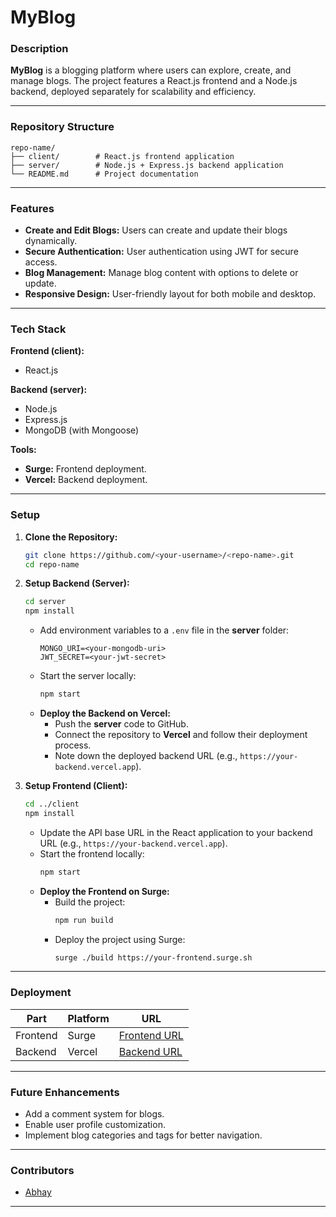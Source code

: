 # MyBlog  

### Description  
**MyBlog** is a blogging platform where users can explore, create, and manage blogs. The project features a React.js frontend and a Node.js backend, deployed separately for scalability and efficiency.  

---

### Repository Structure  

```plaintext  
repo-name/  
├── client/        # React.js frontend application  
├── server/        # Node.js + Express.js backend application  
└── README.md      # Project documentation  
```  

---

### Features  
- **Create and Edit Blogs:** Users can create and update their blogs dynamically.  
- **Secure Authentication:** User authentication using JWT for secure access.  
- **Blog Management:** Manage blog content with options to delete or update.  
- **Responsive Design:** User-friendly layout for both mobile and desktop.  

---

### Tech Stack  

**Frontend (client):**  
- React.js  

**Backend (server):**  
- Node.js  
- Express.js  
- MongoDB (with Mongoose)  

**Tools:**  
- **Surge:** Frontend deployment.  
- **Vercel:** Backend deployment.  

---

### Setup  

1. **Clone the Repository:**  
   ```bash  
   git clone https://github.com/<your-username>/<repo-name>.git  
   cd repo-name  
   ```  

2. **Setup Backend (Server):**  
   ```bash  
   cd server  
   npm install  
   ```  
   - Add environment variables to a `.env` file in the **server** folder:  
     ```env  
     MONGO_URI=<your-mongodb-uri>  
     JWT_SECRET=<your-jwt-secret>  
     ```  
   - Start the server locally:  
     ```bash  
     npm start  
     ```  
   - **Deploy the Backend on Vercel:**  
     - Push the **server** code to GitHub.  
     - Connect the repository to **Vercel** and follow their deployment process.  
     - Note down the deployed backend URL (e.g., `https://your-backend.vercel.app`).  

3. **Setup Frontend (Client):**  
   ```bash  
   cd ../client  
   npm install  
   ```  
   - Update the API base URL in the React application to your backend URL (e.g., `https://your-backend.vercel.app`).  
   - Start the frontend locally:  
     ```bash  
     npm start  
     ```  
   - **Deploy the Frontend on Surge:**  
     - Build the project:  
       ```bash  
       npm run build  
       ```  
     - Deploy the project using Surge:  
       ```bash  
       surge ./build https://your-frontend.surge.sh  
       ```  

---

### Deployment  

| Part     | Platform   | URL                                   |  
|----------|------------|---------------------------------------|  
| Frontend | Surge      | [Frontend URL](https://your-frontend.surge.sh) |  
| Backend  | Vercel     | [Backend URL](https://your-backend.vercel.app) |  

---

### Future Enhancements  
- Add a comment system for blogs.  
- Enable user profile customization.  
- Implement blog categories and tags for better navigation.  

---

### Contributors  
- [Abhay](https://github.com/abhay395)  
---  

